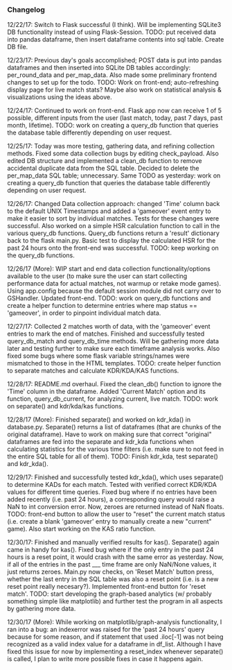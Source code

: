 ### Changelog
12/22/17: Switch to Flask successful (I think). Will be implementing SQLite3 DB functionality instead of using Flask-Session. TODO: put 
received data into pandas dataframe, then insert dataframe contents into sql table. Create DB file.

12/23/17: Previous day's goals accomplished; POST data is put into pandas dataframes and then inserted into SQLite DB tables accordingly: per_round_data and per_map_data. Also made some preliminary frontend changes to set up for the todo. TODO: Work on front-end; auto-refreshing display page for live match stats? Maybe also work on statistical analysis & visualizations using the ideas above.

12/24/17: Continued to work on front-end. Flask app now can receive 1 of 5 possible, different inputs from the user (last match, today, past 7 days, past month, lifetime). TODO: work on creating a query_db function that queries the database table differently depending on user request.

12/25/17: Today was more testing, gathering data, and refining collection methods. Fixed some data collection bugs by editing check_payload. Also edited DB structure and implemented a clean_db function to remove accidental duplicate data from the SQL table. Decided to delete the per_map_data SQL table; unnecessary. Same TODO as yesterday: work on creating a query_db function that queries the database table differently depending on user request.

12/26/17: Changed Data collection approach: changed 'Time' column back to the default UNIX Timestamps and added a 'gameover' event entry to make it easier to sort by individual matches. Tests for these changes were successful. Also worked on a simple HSR calculation function to call in the various query_db functions. Query_db functions return a 'result' dictionary back to the flask main.py. Basic test to display the calculated HSR for the past 24 hours onto the front-end was successful. TODO: keep working on the query_db functions.

12/26/17 (More): WIP start and end data collection functionality/options available to the user (to make sure the user can start collecting performance data for actual matches, not warmup or retake mode games). Using app.config because the default session module did not carry over to GSHandler. Updated front-end. TODO: work on query_db functions and create a helper function to determine entries where map status == 'gameover', in order to pinpoint individual match data.

12/27/17: Collected 2 matches worth of data, with the 'gameover' event entries to mark the end of matches. Finished and successfully tested query_db_match and query_db_time methods. Will be gathering more data later and testing further to make sure each timeframe analysis works. Also fixed some bugs where some flask variable strings/names were mismatched to those in the HTML templates. TODO: create helper function to separate matches and calculate KDR/KDA/KAS functions.

12/28/17: README.md overhaul. Fixed the clean_db() function to ignore the 'Time' column in the dataframe. Added 'Current Match' option and its function, query_db_current, for analyzing current, live match. TODO: work on separate() and kdr/kda/kas functions.

12/28/17 (More): Finished separate() and worked on kdr_kda() in database.py. Separate() returns a list of dataframes (that are chunks of the original dataframe). Have to work on making sure that correct "original" dataframes are fed into the separate and kdr_kda functions when calculating statistics for the various time filters (i.e. make sure to not feed in the entire SQL table for all of them). TODO: Finish kdr_kda, test separate() and kdr_kda().

12/29/17: Finished and successfully tested kdr_kda(), which uses separate() to determine KADs for each match. Tested with verified correct KDR/KDA values for different time queries. Fixed bug where if no entries have been added recently (i.e. past 24 hours), a corresponding query would raise a NaN to int conversion error. Now, zeroes are returned instead of NaN floats. TODO: front-end button to allow the user to "reset" the current match status (i.e. create a blank 'gameover' entry to manually create a new "current" game). Also start working on the KAS ratio function.

12/30/17: Finished and manually verified results for kas(). Separate() again came in handy for kas(). Fixed bug where if the only entry in the past 24 hours is a reset point, it would crash with the same error as yesterday. Now, if all of the entries in the past ___ time frame are only NaN/None values, it just returns zeroes. Main.py now checks, on 'Reset Match' button press, whether the last entry in the SQL table was also a reset point (i.e. is a new reset point really necesary?). Implemented front-end button for 'reset match'. TODO: start developing the graph-based analytics (w/ probably something simple like matplotlib) and further test the program in all aspects by gathering more data.

12/30/17 (More): While working on matplotlib/graph-analysis functionality, I ran into a bug: an indexerror was raised for the 'past 24 hours' query because for some reason, and if statement that used .iloc[-1] was not being recognized as a valid index value for a dataframe in df_list. Although I have fixed this issue for now by implementing a reset_index whenever separate() is called, I plan to write more possible fixes in case it happens again.
